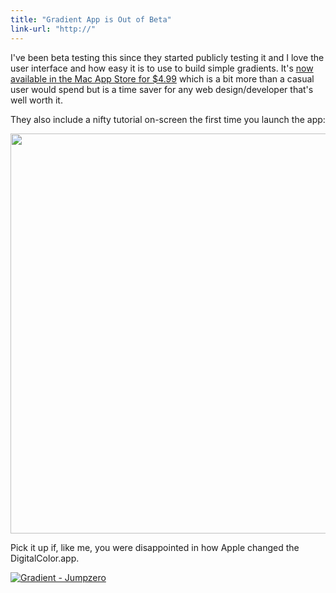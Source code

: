 ```yaml
---
title: "Gradient App is Out of Beta"
link-url: "http://"
---
```

<p>I've been beta testing this since they started publicly testing it and I love the user interface and how easy it is to use to build simple gradients. It's <a href="http://click.linksynergy.com/fs-bin/stat?id=6PFrOqNV4B8&offerid=146261&type=3&subid=0&tmpid=1826&RD_PARM1=http%253A%252F%252Fitunes.apple.com%252Fca%252Fapp%252Fgradient%252Fid481981128%253Fmt%253D12%2526uo%253D4%2526partnerId%253D30" target="itunes_store">now available in the Mac App Store for $4.99</a> which is a bit more than a casual user would spend but is a time saver for any web design/developer that's well worth it.</p>
<p>They also include a nifty tutorial on-screen the first time you launch the app:</p>
<p><a href="https://chrisenns.com/wp-content/uploads/2011/11/Gradient-App-Tutorial.png"><img src="https://chrisenns.com/wp-content/uploads/2011/11/Gradient-App-Tutorial-700x700.png" alt="" title="Gradient App Tutorial" width="640" height="640" class="aligncenter size-large wp-image-19844" /></a></p>
<p>Pick it up if, like me, you were disappointed in how Apple changed the DigitalColor.app.</p>
<p><a href="http://click.linksynergy.com/fs-bin/stat?id=6PFrOqNV4B8&offerid=146261&type=3&subid=0&tmpid=1826&RD_PARM1=http%253A%252F%252Fitunes.apple.com%252Fca%252Fapp%252Fgradient%252Fid481981128%253Fmt%253D12%2526uo%253D4%2526partnerId%253D30" target="itunes_store"><img src="http://ax.phobos.apple.com.edgesuite.net/images/web/linkmaker/badge_macappstore-lrg.gif" alt="Gradient - Jumpzero" style="border: 0;"/></a></p>
